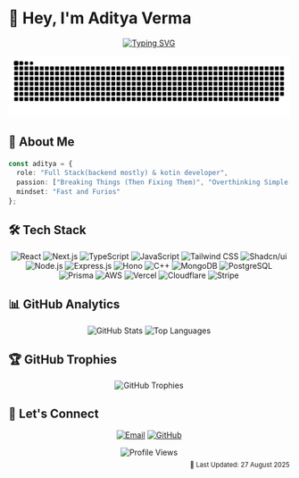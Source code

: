 # 🥂 Hey, I'm **Aditya Verma**

<div align="center">
  
[![Typing SVG](https://readme-typing-svg.herokuapp.com?font=JetBrains+Mono&weight=600&size=20&duration=4000&pause=1000&color=58A6FF&center=true&vCenter=true&multiline=false&width=600&height=50&lines=Full+Stack+Developer;Competitive+Programmer;Kotlin+Developer)](https://git.io/typing-svg)
  
  <img src="https://raw.githubusercontent.com/platane/snk/output/github-contribution-grid-snake-dark.svg" alt="Snake animation" />
</div>

## 🚀 **About Me**

```typescript
const aditya = {
  role: "Full Stack(backend mostly) & kotin developer",
  passion: ["Breaking Things (Then Fixing Them)", "Overthinking Simple Solutions"],
  mindset: "Fast and Furios"
};
```

## 🛠️ **Tech Stack**

<div align="center">

![React](https://img.shields.io/badge/React-21262d?style=for-the-badge&logo=react&logoColor=61DAFB)
![Next.js](https://img.shields.io/badge/Next.js-21262d?style=for-the-badge&logo=next.js&logoColor=white)
![TypeScript](https://img.shields.io/badge/TypeScript-21262d?style=for-the-badge&logo=typescript&logoColor=3178C6)
![JavaScript](https://img.shields.io/badge/JavaScript-21262d?style=for-the-badge&logo=javascript&logoColor=F7DF1E)
![Tailwind CSS](https://img.shields.io/badge/Tailwind_CSS-21262d?style=for-the-badge&logo=tailwind-css&logoColor=06B6D4)
![Shadcn/ui](https://img.shields.io/badge/shadcn%2Fui-21262d?style=for-the-badge&logo=shadcnui&logoColor=white)
![Node.js](https://img.shields.io/badge/Node.js-21262d?style=for-the-badge&logo=node.js&logoColor=339933)
![Express.js](https://img.shields.io/badge/Express.js-21262d?style=for-the-badge&logo=express&logoColor=white)
![Hono](https://img.shields.io/badge/Hono-21262d?style=for-the-badge&logo=hono&logoColor=E36002)
![C++](https://img.shields.io/badge/C%2B%2B-21262d?style=for-the-badge&logo=c%2B%2B&logoColor=00599C)
![MongoDB](https://img.shields.io/badge/MongoDB-21262d?style=for-the-badge&logo=mongodb&logoColor=47A248)
![PostgreSQL](https://img.shields.io/badge/PostgreSQL-21262d?style=for-the-badge&logo=postgresql&logoColor=4169E1)
![Prisma](https://img.shields.io/badge/Prisma-21262d?style=for-the-badge&logo=Prisma&logoColor=white)
![AWS](https://img.shields.io/badge/AWS-21262d?style=for-the-badge&logo=amazon-aws&logoColor=FF9900)
![Vercel](https://img.shields.io/badge/Vercel-21262d?style=for-the-badge&logo=vercel&logoColor=white)
![Cloudflare](https://img.shields.io/badge/Cloudflare-21262d?style=for-the-badge&logo=cloudflare&logoColor=F38020)
![Stripe](https://img.shields.io/badge/Stripe-21262d?style=for-the-badge&logo=stripe&logoColor=635BFF)

</div>

## 📊 **GitHub Analytics**

<div align="center">
  <img height="180em" src="https://github-readme-stats.vercel.app/api?username=Sharkyyyx28&show_icons=true&theme=github_dark&hide_border=true&bg_color=0d1117&text_color=c9d1d9&title_color=58a6ff&icon_color=58a6ff&count_private=true" alt="GitHub Stats" />
  <img height="180em" src="https://github-readme-stats.vercel.app/api/top-langs/?username=Sharkyyyx28&layout=compact&theme=github_dark&hide_border=true&bg_color=0d1117&text_color=c9d1d9&title_color=58a6ff&langs_count=8&custom_title=Most%20Used%20Languages" alt="Top Languages" />
</div>

## 🏆 **GitHub Trophies**

<div align="center">
  <img src="https://github-profile-trophy.vercel.app/?username=Sharkyyyx28&theme=algolia&no-frame=true&no-bg=true&margin-w=4&column=7" alt="GitHub Trophies" />
</div>

## 🎯 **Let's Connect**

<div align="center">
  
[![Email](https://img.shields.io/badge/Gmail-21262d?style=for-the-badge&logo=gmail&logoColor=EA4335)](mailto:yashverma3457@gmail.com)
[![GitHub](https://img.shields.io/badge/GitHub-21262d?style=for-the-badge&logo=github&logoColor=white)](https://github.com/Sharkyyyx28)

</div>

<div align="center">

<img src="https://komarev.com/ghpvc/?username=Sharkyyyx28&color=21262d&style=for-the-badge&label=Profile+Views" alt="Profile Views" />

</div>

<div align="right">
<sub>📅 Last Updated: 27 August 2025</sub>
</div>